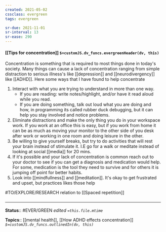 ```yaml
---
created: 2021-05-02
cssclass: evergreen
tags: evergreen

sr-due: 2021-11-01
sr-interval: 13
sr-ease: 290
---
```


#### [[Tips for concentration]] `$=customJS.dv_funcs.evergreenHeader(dv, this)`

Concentration is something that is required to most things done in today's society. Many things can cause a lack of concentration ranging from simple distraction to serious illness's like [[depression]] and [[neurodivergency]] like [[ADHD]]. Here some ways that I have found to help concentrate

1. Interact with what you are trying to understand in more than one way. 
	- If you are reading: write notes/highlight, and/or have it read aloud while you read. 
	- If you are doing something, talk out loud what you are doing and how, in programming its called rubber duck debugging, but it can help you stay involved and notice problems. 
2. Eliminate distractions and make the only thing you do in your workspace work. If you work at an office this is easy, but if you work from home it can be as much as moving your monitor to the other side of you desk after work or working in one room and doing leisure in the other.
3. Be willing to give yourself breaks, but try to do activities that will rest your brain instead of stimulate it. I.E go for a walk  or meditate instead of looking at social [[media]] for 20 mins.
4. If it's possible and your lack of concentration is common reach out to your doctor to see if you can get a diagnosis and medication would help. For some, medication is the tool they need to survive and for others it is jumping off point for better habits.
5. Look into [[mindfullness]] and [[meditation]]. It's okay to get frustrated and upset, but practices likes those help 

#TO/EXPLORE/RESEARCH relation to [[Spaced repetition]]

### <hr class="footnote"/>

**Status**:: #EVER/GREEN 
*edited `=this.file.mtime`*

**Topics**:: [[mental health]], [[How ADHD effects concentration]]
*`$=customJS.dv_funcs.outlinedIn(dv, this)`*
